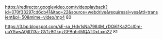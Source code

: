 https://redirector.googlevideo.com/videoplayback?id=070f33297cd6cb41&itag=22&source=webdrive&requiressl=yes&ttl=transient&pl=50&mime=video/mp4 80

https://3.bp.blogspot.com/sE-sa_Hdv1sNa7984M_rDQj61Ka2CcI0m-uuYSwsA0jID13a-GV1z8GkqzGPBqhrlMQATDxL=m22 81
